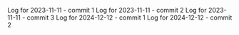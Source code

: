 Log for 2023-11-11 - commit 1
Log for 2023-11-11 - commit 2
Log for 2023-11-11 - commit 3
Log for 2024-12-12 - commit 1
Log for 2024-12-12 - commit 2
